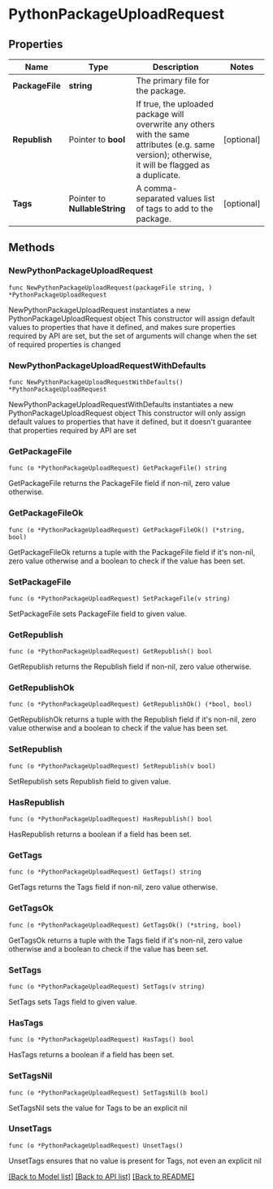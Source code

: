 # PythonPackageUploadRequest

## Properties

Name | Type | Description | Notes
------------ | ------------- | ------------- | -------------
**PackageFile** | **string** | The primary file for the package. | 
**Republish** | Pointer to **bool** | If true, the uploaded package will overwrite any others with the same attributes (e.g. same version); otherwise, it will be flagged as a duplicate. | [optional] 
**Tags** | Pointer to **NullableString** | A comma-separated values list of tags to add to the package. | [optional] 

## Methods

### NewPythonPackageUploadRequest

`func NewPythonPackageUploadRequest(packageFile string, ) *PythonPackageUploadRequest`

NewPythonPackageUploadRequest instantiates a new PythonPackageUploadRequest object
This constructor will assign default values to properties that have it defined,
and makes sure properties required by API are set, but the set of arguments
will change when the set of required properties is changed

### NewPythonPackageUploadRequestWithDefaults

`func NewPythonPackageUploadRequestWithDefaults() *PythonPackageUploadRequest`

NewPythonPackageUploadRequestWithDefaults instantiates a new PythonPackageUploadRequest object
This constructor will only assign default values to properties that have it defined,
but it doesn't guarantee that properties required by API are set

### GetPackageFile

`func (o *PythonPackageUploadRequest) GetPackageFile() string`

GetPackageFile returns the PackageFile field if non-nil, zero value otherwise.

### GetPackageFileOk

`func (o *PythonPackageUploadRequest) GetPackageFileOk() (*string, bool)`

GetPackageFileOk returns a tuple with the PackageFile field if it's non-nil, zero value otherwise
and a boolean to check if the value has been set.

### SetPackageFile

`func (o *PythonPackageUploadRequest) SetPackageFile(v string)`

SetPackageFile sets PackageFile field to given value.


### GetRepublish

`func (o *PythonPackageUploadRequest) GetRepublish() bool`

GetRepublish returns the Republish field if non-nil, zero value otherwise.

### GetRepublishOk

`func (o *PythonPackageUploadRequest) GetRepublishOk() (*bool, bool)`

GetRepublishOk returns a tuple with the Republish field if it's non-nil, zero value otherwise
and a boolean to check if the value has been set.

### SetRepublish

`func (o *PythonPackageUploadRequest) SetRepublish(v bool)`

SetRepublish sets Republish field to given value.

### HasRepublish

`func (o *PythonPackageUploadRequest) HasRepublish() bool`

HasRepublish returns a boolean if a field has been set.

### GetTags

`func (o *PythonPackageUploadRequest) GetTags() string`

GetTags returns the Tags field if non-nil, zero value otherwise.

### GetTagsOk

`func (o *PythonPackageUploadRequest) GetTagsOk() (*string, bool)`

GetTagsOk returns a tuple with the Tags field if it's non-nil, zero value otherwise
and a boolean to check if the value has been set.

### SetTags

`func (o *PythonPackageUploadRequest) SetTags(v string)`

SetTags sets Tags field to given value.

### HasTags

`func (o *PythonPackageUploadRequest) HasTags() bool`

HasTags returns a boolean if a field has been set.

### SetTagsNil

`func (o *PythonPackageUploadRequest) SetTagsNil(b bool)`

 SetTagsNil sets the value for Tags to be an explicit nil

### UnsetTags
`func (o *PythonPackageUploadRequest) UnsetTags()`

UnsetTags ensures that no value is present for Tags, not even an explicit nil

[[Back to Model list]](../README.md#documentation-for-models) [[Back to API list]](../README.md#documentation-for-api-endpoints) [[Back to README]](../README.md)


